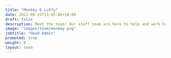 ```yaml
---
title: "Monkey D.Luffy"
date: 2021-08-25T13:45:06+10:00
draft: false
description: Meet the team! Our staff team are here to help and work hard to make sure your experience in Asra is as amazing as possible.
image: "images/team/monkey.png"
jobtitle: "Head Admin"
promoted: true
weight: 8
layout: team
---
```


